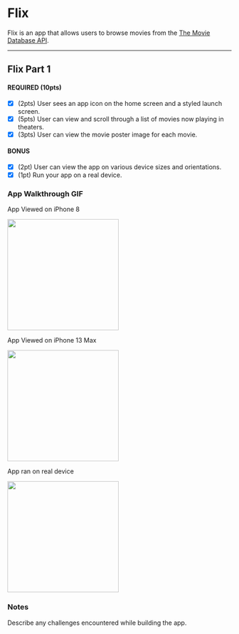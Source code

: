 # Flix

Flix is an app that allows users to browse movies from the [The Movie Database API](http://docs.themoviedb.apiary.io/#).



---

## Flix Part 1



#### REQUIRED (10pts)
- [x] (2pts) User sees an app icon on the home screen and a styled launch screen.
- [x] (5pts) User can view and scroll through a list of movies now playing in theaters.
- [x] (3pts) User can view the movie poster image for each movie.

#### BONUS
- [x] (2pt) User can view the app on various device sizes and orientations.
- [x] (1pt) Run your app on a real device.

### App Walkthrough GIF

App Viewed on iPhone 8

<img src="http://g.recordit.co/668PborH3G.gif" width=250><br>


App Viewed on iPhone 13 Max

<img src="http://g.recordit.co/P8E2816jK6.gif" width=250><br>

App ran on real device

<img src="https://imgur.com/VGIMxii.mp4" width=250><br>







### Notes
Describe any challenges encountered while building the app.
